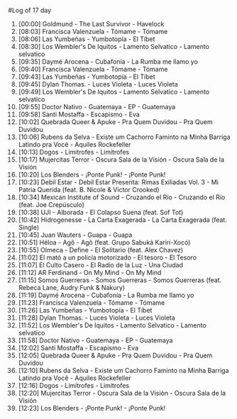 #Log of 17 day

1. [00:00] Goldmund - The Last Survivor - Havelock
1. [08:03] Francisca Valenzuela - Tómame - Tómame
1. [08:06] Las Yumbeñas - Yumbotopía - El Tíbet
1. [08:30] Los Wembler's De Iquitos - Lamento Selvatico - Lamento selvatico
1. [09:35] Daymé Arocena - Cubafonía - La Rumba me llamo yo
1. [09:40] Francisca Valenzuela - Tómame - Tómame
1. [09:43] Las Yumbeñas - Yumbotopía - El Tíbet
1. [09:45] Dylan Thomas. - Luces Violeta - Luces Violeta
1. [09:49] Los Wembler's De Iquitos - Lamento Selvatico - Lamento selvatico
1. [09:55] Doctor Nativo - Guatemaya - EP - Guatemaya
1. [09:58] Santi Mostaffa - Escapismo - Eva
1. [10:02] Quebrada Queer & Apuke - Pra Quem Duvidou - Pra Quem Duvidou
1. [10:06] Rubens da Selva - Existe um Cachorro Faminto na Minha Barriga Latindo pra Você - Aquiles Rockefeller
1. [10:13] Dogos - Limítrofes - Limítrofes
1. [10:17] Mujercitas Terror - Oscura Sala de la Visión - Oscura Sala de la Visión
1. [10:20] Los Blenders - ¡Ponte Punk! - ¡Ponte Punk!
1. [10:23] Debil Estar - Debil Estar Presenta: Rimas Exiliadas Vol. 3 - Mi Patria Querida (feat. B. Nicole & Victor Crooked)
1. [10:34] Mexican Institute of Sound - Cruzando el Río - Cruzando el Río (feat. Joe Crepúsculo)
1. [10:38] UJI - Alborada - El Colapso Suena (feat. Sof Tot)
1. [10:42] Hidrogenesse - La Carta Exagerada - La Carta Exagerada (feat. Single)
1. [10:45] Juan Wauters - Guapa - Guapa
1. [10:51] Héloa - Agô - Agô (feat. Grupo Sabuká Kariri-Xocó)
1. [10:55] Olmeca - Define - El Solitario (feat. Alex Chavez)
1. [11:02] El mató a un policía motorizado - El tesoro - El Tesoro
1. [11:07] El Culto Casero - El Radio de la Luz - Una Ciudad
1. [11:12] AR Ferdinand - On My Mind - On My Mind
1. [11:15] Somos Guerreras - Somos Guerreras - Somos Guerreras (feat. Rebeca Lane, Audry Funk & Nakury)
1. [11:19] Daymé Arocena - Cubafonía - La Rumba me llamo yo
1. [11:23] Francisca Valenzuela - Tómame - Tómame
1. [11:26] Las Yumbeñas - Yumbotopía - El Tíbet
1. [11:28] Dylan Thomas. - Luces Violeta - Luces Violeta
1. [11:52] Los Wembler's De Iquitos - Lamento Selvatico - Lamento selvatico
1. [11:58] Doctor Nativo - Guatemaya - EP - Guatemaya
1. [12:02] Santi Mostaffa - Escapismo - Eva
1. [12:05] Quebrada Queer & Apuke - Pra Quem Duvidou - Pra Quem Duvidou
1. [12:10] Rubens da Selva - Existe um Cachorro Faminto na Minha Barriga Latindo pra Você - Aquiles Rockefeller
1. [12:16] Dogos - Limítrofes - Limítrofes
1. [12:20] Mujercitas Terror - Oscura Sala de la Visión - Oscura Sala de la Visión
1. [12:23] Los Blenders - ¡Ponte Punk! - ¡Ponte Punk!
